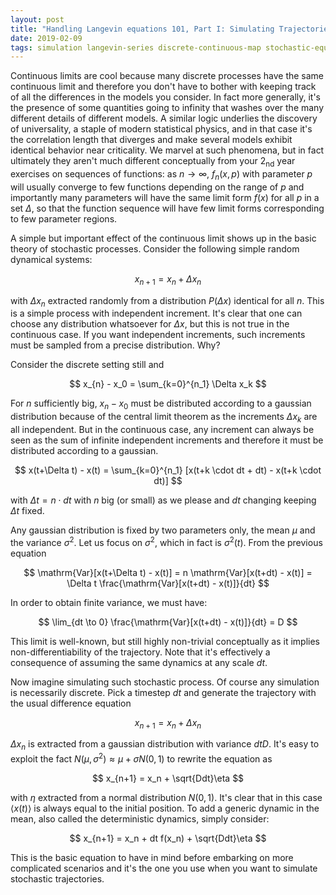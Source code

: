 ```yaml
---
layout: post
title: "Handling Langevin equations 101, Part I: Simulating Trajectories"
date: 2019-02-09
tags: simulation langevin-series discrete-continuous-map stochastic-equations
---
```


Continuous limits are cool because many discrete processes have the same continuous limit and therefore you don't have to bother with keeping track of all the differences in the models you consider. In fact more generally, it's the presence of some quantities going to infinity that washes over the many different details of different models. A similar logic underlies the discovery of universality, a staple of modern statistical physics, and in that case it's the correlation length that diverges and make several models exhibit identical behavior near criticality. We marvel at such phenomena, but in fact ultimately they aren't much different conceptually from your 2<sub>nd</sub> year exercises on sequences of functions: as $n \rightarrow \infty$, $f_n(x, p)$ with parameter $p$ will usually converge to few functions depending on the range of $p$ and importantly many parameters will have the same limit form $f(x)$ for all $p$ in a set $\Delta$, so that the function sequence will have few limit forms corresponding to few parameter regions. 

A simple but important effect of the continuous limit shows up in the basic theory of stochastic processes. Consider the following simple random dynamical systems:

$$
x_{n+1} = x_n + \Delta x_n
$$

with $\Delta x_n$ extracted randomly from a distribution $P(\Delta x)$ identical for all $n$. This is a simple process with independent increment. It's clear that one can choose any distribution whatsoever for $\Delta x$, but this is not true in the continuous case. If you want independent increments, such increments must be sampled from a precise distribution. Why?

Consider the discrete setting still and

$$
x_{n} - x_0 =  \sum_{k=0}^{n_1} \Delta x_k
$$

For $n$ sufficiently big, $x_{n} - x_0$ must be distributed according to a gaussian distribution because of the central limit theorem as the increments $\Delta x_k$ are all independent. But in the continuous case, any increment can always be seen as the sum of infinite independent increments and therefore it must be distributed according to a gaussian.

$$
x(t+\Delta t) - x(t) =  \sum_{k=0}^{n_1} [x(t+k \cdot dt + dt) - x(t+k \cdot dt)]
$$

with $\Delta t = n \cdot dt$ with $n$ big (or small) as we please and $dt$ changing keeping $\Delta t$ fixed.

Any gaussian distribution is fixed by two parameters only, the mean $\mu$ and the variance $\sigma^2$. Let us focus on $\sigma^2$, which in fact is $\sigma^2(t)$. From the previous equation

$$
\mathrm{Var}[x(t+\Delta t) - x(t)] =  n \mathrm{Var}[x(t+dt) - x(t)] = \Delta t \frac{\mathrm{Var}[x(t+dt) - x(t)]}{dt}
$$

In order to obtain finite variance, we must have:

$$
\lim_{dt \to 0} \frac{\mathrm{Var}[x(t+dt) - x(t)]}{dt} = D
$$

This limit is well-known, but still highly non-trivial conceptually as it implies non-differentiability of the trajectory. Note that it's effectively a consequence of assuming the same dynamics at any scale $dt$.

Now imagine simulating such stochastic process. Of course any simulation is necessarily discrete. Pick a timestep $dt$ and generate the trajectory with the usual difference equation

$$
x_{n+1} = x_n + \Delta x_n
$$

$\Delta x_n$ is extracted from a gaussian distribution with variance $dtD$. It's easy to exploit the fact $N(\mu, \sigma^2) \approx \mu + \sigma N(0, 1)$ to rewrite the equation as

$$
x_{n+1} = x_n + \sqrt{Ddt}\eta
$$

with $\eta$ extracted from a normal distribution $N(0, 1)$. It's clear that in this case $\langle x(t) \rangle$ is always equal to the initial position. To add a generic dynamic in the mean, also called the deterministic dynamics, simply consider:

$$
x_{n+1} = x_n + dt f(x_n) + \sqrt{Ddt}\eta
$$

This is the basic equation to have in mind before embarking on more complicated scenarios and it's the one you use when you want to simulate stochastic trajectories.